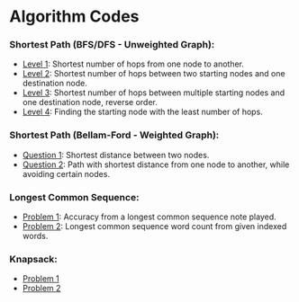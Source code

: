 # Algorithm Codes

### Shortest Path (BFS/DFS - Unweighted Graph):
- [Level 1](https://github.com/ExGranite/algorithm-codes/blob/main/Unweighted%20Graph/Level1.java): Shortest number of hops from one node to another.
- [Level 2](https://github.com/ExGranite/algorithm-codes/blob/main/Unweighted%20Graph/Level2.java): Shortest number of hops between two starting nodes and one destination node.
- [Level 3](https://github.com/ExGranite/algorithm-codes/blob/main/Unweighted%20Graph/Level3.java): Shortest number of hops between multiple starting nodes and one destination node, reverse order.
- [Level 4](https://github.com/ExGranite/algorithm-codes/blob/main/Unweighted%20Graph/Level4.java): Finding the starting node with the least number of hops.

### Shortest Path (Bellam-Ford - Weighted Graph):
- [Question 1](https://github.com/ExGranite/algorithm-codes/blob/main/Weighted%20Graph/Q1.java): Shortest distance between two nodes.
- [Question 2](https://github.com/ExGranite/algorithm-codes/blob/main/Weighted%20Graph/Q2.java): Path with shortest distance from one node to another, while avoiding certain nodes.

### Longest Common Sequence:
- [Problem 1](https://github.com/ExGranite/algorithm-codes/blob/main/LCS/Problem1.java): Accuracy from a longest common sequence note played.
- [Problem 2](https://github.com/ExGranite/algorithm-codes/blob/main/LCS/Problem2.java): Longest common sequence word count from given indexed words.

### Knapsack:
- [Problem 1](https://github.com/ExGranite/algorithm-codes/blob/main/Knapsack/Problem1.java)
- [Problem 2](https://github.com/ExGranite/algorithm-codes/blob/main/Knapsack/Problem1.java)